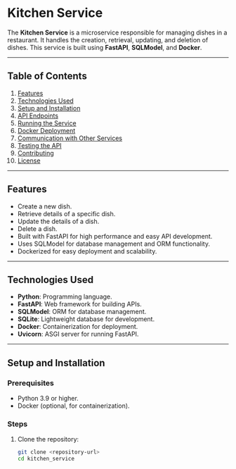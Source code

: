 
# Kitchen Service

The **Kitchen Service** is a microservice responsible for managing dishes in a restaurant. It handles the creation, retrieval, updating, and deletion of dishes. This service is built using **FastAPI**, **SQLModel**, and **Docker**.

---

## Table of Contents
1. [Features](#features)
2. [Technologies Used](#technologies-used)
3. [Setup and Installation](#setup-and-installation)
4. [API Endpoints](#api-endpoints)
5. [Running the Service](#running-the-service)
6. [Docker Deployment](#docker-deployment)
7. [Communication with Other Services](#communication-with-other-services)
8. [Testing the API](#testing-the-api)
9. [Contributing](#contributing)
10. [License](#license)

---

## Features
- Create a new dish.
- Retrieve details of a specific dish.
- Update the details of a dish.
- Delete a dish.
- Built with FastAPI for high performance and easy API development.
- Uses SQLModel for database management and ORM functionality.
- Dockerized for easy deployment and scalability.

---

## Technologies Used
- **Python**: Programming language.
- **FastAPI**: Web framework for building APIs.
- **SQLModel**: ORM for database management.
- **SQLite**: Lightweight database for development.
- **Docker**: Containerization for deployment.
- **Uvicorn**: ASGI server for running FastAPI.

---

## Setup and Installation

### Prerequisites
- Python 3.9 or higher.
- Docker (optional, for containerization).

### Steps
1. Clone the repository:
   ```bash
   git clone <repository-url>
   cd kitchen_service
